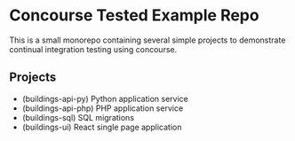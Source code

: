 # Concourse Tested Example Repo

This is a small monorepo containing several simple projects to demonstrate continual integration testing using concourse.

## Projects

- (buildings-api-py) Python application service
- (buildings-api-php) PHP application service
- (buildings-sql) SQL migrations
- (buildings-ui) React single page application

